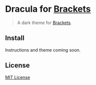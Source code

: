 # Dracula for [Brackets](http://brackets.io)

> A dark theme for [Brackets](http://brackets.io).

## Install

Instructions and theme coming soon.

## License

[MIT License](./LICENSE)
